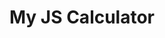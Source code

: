 ---
toc: true
comments: false
layout: post
title: My JS Calculator
description: This is my calculator!
type: hacks
courses: { compsci: {week: 2} }
---